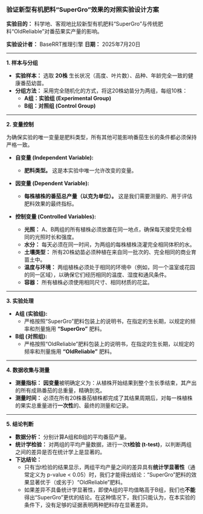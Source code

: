 
### **验证新型有机肥料“SuperGro”效果的对照实验设计方案**

**实验目的：**
科学地、客观地比较新型有机肥料“SuperGro”与传统肥料“OldReliable”对番茄果实产量的影响。

**实验设计者：** BaseRRT推理引擎
**日期：** 2025年7月20日

---

**1. 样本与分组**

*   **实验样本：** 选取 **20株** 生长状况（高度、叶片数）、品种、年龄完全一致的健康番茄幼苗。
*   **分组方法：** 采用完全随机化的方式，将这20株幼苗分为两组，每组10株：
    *   **A组：实验组 (Experimental Group)**
    *   **B组：对照组 (Control Group)**

---

**2. 变量控制**

为确保实验的唯一变量是肥料类型，所有其他可能影响番茄生长的条件都必须保持严格一致。

*   **自变量 (Independent Variable):**
    *   **肥料类型。** 这是本实验中唯一允许改变的变量。

*   **因变量 (Dependent Variable):**
    *   **每株植株的番茄总产量（以克为单位）。** 这是我们需要测量的、用于评估肥料效果的最终指标。

*   **控制变量 (Controlled Variables):**
    *   **光照：** A、B两组的所有植株必须放置在同一地点，确保每天接受完全相同的光照时长和强度。
    *   **水分：** 每天必须在同一时间，为两组的每株植株浇灌完全相同体积的水。
    *   **土壤类型：** 所有20株幼苗必须种植在来自同一批次的、完全相同的商业育苗土中。
    *   **温度与环境：** 两组植株必须处于相同的环境中（例如，同一个温室或花园的同一区域），以确保它们经历相同的温度、湿度和通风条件。
    *   **容器：** 所有植株必须使用相同尺寸、相同材质的花盆。

---

**3. 实验处理**

*   **A组 (实验组):**
    *   严格按照“SuperGro”肥料包装上的说明书，在指定的生长期，以规定的频率和剂量施用 **“SuperGro”** 肥料。
*   **B组 (对照组):**
    *   严格按照“OldReliable”肥料包装上的说明书，在指定的生长期，以规定的频率和剂量施用 **“OldReliable”** 肥料。

---

**4. 数据收集与测量**

*   **测量指标：** **因变量**被明确定义为：从植株开始结果到整个生长季结束，其产出的所有成熟番茄的总重量，精确到克。
*   **测量时间：** 必须在所有20株番茄植株都完成了其结果周期后，对每一株植株的果实总重量进行**一次性**的、最终的测量和记录。

---

**5. 结论判断**

*   **数据分析：** 分别计算A组和B组的平均番茄产量。
*   **统计学检验：** 对两组的平均产量数据，进行一次**t检验 (t-test)**，以判断两组之间的差异是否在统计学上是显著的。
*   **下达结论：**
    *   只有当t检验的结果显示，两组平均产量之间的差异具有**统计学显著性**（通常定义为 p-value < 0.05）时，我们才能得出结论：“SuperGro”肥料的效果显著优于（或劣于）“OldReliable”肥料。
    *   如果差异不具备统计学显著性，即使A组的平均值略高于B组，我们也**不能**得出“SuperGro”更优的结论。在这种情况下，我们只能认为，在本实验的条件下，没有足够的证据表明两种肥料存在显著差异。
